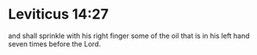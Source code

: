 # Leviticus 14:27

and shall sprinkle with his right finger some of the oil that is in his left hand seven times before the Lord.
